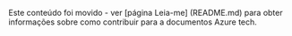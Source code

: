 Este conteúdo foi movido - ver [página Leia-me] (README.md) para obter informações sobre como contribuir para a documentos Azure tech.
